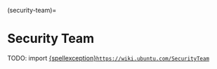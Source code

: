 (security-team)=
# Security Team

TODO: import [{spellexception}`https://wiki.ubuntu.com/SecurityTeam`](https://wiki.ubuntu.com/SecurityTeam)
